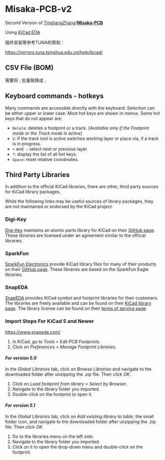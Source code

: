 # Misaka-PCB-v2

Second Version of [TingliangZhang](https://github.com/TingliangZhang)/**[Misaka-PCB](https://github.com/TingliangZhang/Misaka-PCB)**

Using [KiCad EDA](https://kicad-pcb.org/)

插件安装等参考TUNA的帮助：

https://mirrors.tuna.tsinghua.edu.cn/help/kicad/





## CSV File (BOM)

需要将 ; 批量替换成 , 



## Keyboard commands - hotkeys

Many commands are accessible directly with the keyboard. Selection can be either upper or lower case. Most hot keys are shown in menus. Some hot keys that do not appear are:

- `Delete`: deletes a footprint or a track. (*Available only if the Footprint mode or the Track mode is active*)
- `V`: if the track tool is active switches working layer or place via, if a track is in progress.
- `+` and `-`: select next or previous layer.
- `?`: display the list of all hot keys.
- `Space`: reset relative coordinates.



## Third Party Libraries

In addition to the official KiCad libraries, there are other, third party sources for KiCad library packages.

While the following links may be useful sources of library packages, they are not maintained or endorsed by the KiCad project.

### Digi-Key

[Digi-Key](https://www.digikey.com/) maintains an atomic parts library for KiCad on their [GitHub page](https://github.com/digikey/digikey-kicad-library/). These libraries are licensed under an agreement similar to the official libraries.

### SparkFun

[SparkFun Electronics](https://sparkfun.com/) provide KiCad library files for many of their products on their [GitHub page](https://github.com/sparkfun/SparkFun-KiCad-Libraries). These libraries are based on the SparkFun Eagle libraries.

### SnapEDA

[SnapEDA](https://www.snapeda.com/) provides KiCad symbol and footprint libraries for their customers. The libraries are freely available and can be found on their [KiCad library page](https://www.snapeda.com/kicad). The library license can be found on their [terms of service page](https://www.snapeda.com/about/terms).





### Import Steps For KiCad 5 and Newer

https://www.snapeda.com/

1. In KiCad, go to *Tools > Edit PCB Footprints*.
2. Click on *Preferences > Manage Footprint Libraries*.

#### *For version 5.0*

In the *Global Libraries* tab, click on *Browse Libraries* and navigate to the downloaded folder after unzipping the .zip file. Then click *OK*.

1. Click on *Load footprint from library > Select by Browser*.
2. Navigate to the library folder you imported.
3. Double-click on the footprint to open it.

#### *For version 5.1*

In the *Global Libraries* tab, click on *Add existing library to table*, the small folder icon, and navigate to the downloaded folder after unzipping the .zip file. Then click *OK*.

1. Go to the libraries menu on the left side.
2. Navigate to the library folder you imported.
3. Click on it to open the drop-down menu and double-click on the footprint.